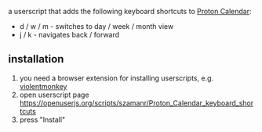 a userscript that adds the following keyboard shortcuts to [Proton Calendar](https://calendar.proton.me):

- d / w / m - switches to day / week / month view
- j / k - navigates back / forward

## installation

1. you need a browser extension for installing userscripts, e.g. [violentmonkey](https://violentmonkey.github.io)
2. open userscript page https://openuserjs.org/scripts/szamanr/Proton_Calendar_keyboard_shortcuts
3. press "Install"
